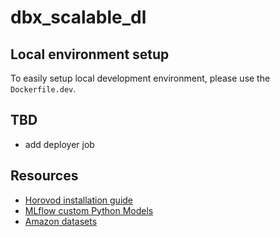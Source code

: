 # dbx_scalable_dl

## Local environment setup

To easily setup local development environment, please use the `Dockerfile.dev`. 

## TBD

- add deployer job

## Resources

- [Horovod installation guide](https://horovod.readthedocs.io/en/stable/install_include.html)
- [MLflow custom Python Models](https://mlflow.org/docs/1.6.0/python_api/mlflow.pyfunc.html)
- [Amazon datasets](https://nijianmo.github.io/amazon/index.html)